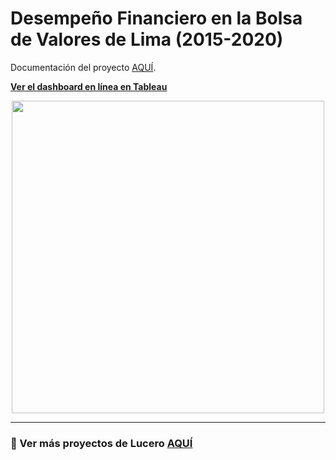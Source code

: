 # **Desempeño Financiero en la Bolsa de Valores de Lima (2015-2020)**

Documentación del proyecto [AQUÍ](https://github.com/Lu-Emperatriz/Performace-Bolsa-Valores-Lima/blob/main/2-Proj-sectors-markdown-SPN.md). 

[**Ver el dashboard en línea en Tableau**](https://tabsoft.co/38C1f5B)


<center><a href="https://tabsoft.co/38C1f5B"><img src="https://imgur.com/8duoiFH.png" width="500" height="500" /></a></center>


***

### 📌 Ver más proyectos de Lucero [AQUÍ](https://lu-emperatriz.github.io/#projects)


